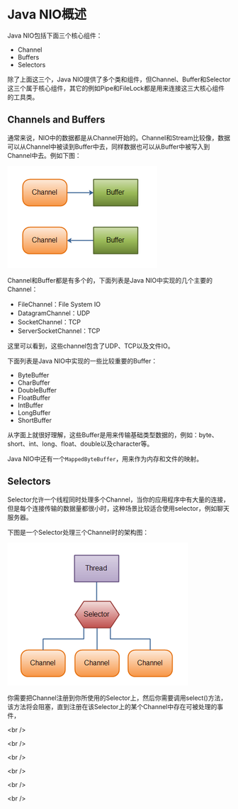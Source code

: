# Java NIO概述

Java NIO包括下面三个核心组件：

* Channel
* Buffers
* Selectors

除了上面这三个，Java NIO提供了多个类和组件，但Channel、Buffer和Selector这三个属于核心组件，其它的例如Pipe和FileLock都是用来连接这三大核心组件的工具类。

## Channels and Buffers

通常来说，NIO中的数据都是从Channel开始的。Channel和Stream比较像，数据可以从Channel中被读到Buffer中去，同样数据也可以从Buffer中被写入到Channel中去。例如下图：

![](/assets/import.png)

Channel和Buffer都是有多个的，下面列表是Java NIO中实现的几个主要的Channel：

* FileChannel：File System IO
* DatagramChannel：UDP
* SocketChannel：TCP
* ServerSocketChannel：TCP

这里可以看到，这些channel包含了UDP、TCP以及文件IO。

下面列表是Java NIO中实现的一些比较重要的Buffer：

* ByteBuffer
* CharBuffer
* DoubleBuffer
* FloatBuffer
* IntBuffer
* LongBuffer
* ShortBuffer

从字面上就很好理解，这些Buffer是用来传输基础类型数据的，例如：byte、short、int、long、float、double以及character等。

Java NIO中还有一个`MappedByteBuffer`，用来作为内存和文件的映射。

## Selectors

Selector允许一个线程同时处理多个Channel，当你的应用程序中有大量的连接，但是每个连接传输的数据量都很小时，这种场景比较适合使用selector，例如聊天服务器。

下图是一个Selector处理三个Channel时的架构图：

![](/assets/import1.png)

你需要把Channel注册到你所使用的Selector上，然后你需要调用select\(\)方法，该方法将会阻塞，直到注册在该Selector上的某个Channel中存在可被处理的事件，

&lt;br /&gt;

&lt;br /&gt;

&lt;br /&gt;

&lt;br /&gt;

&lt;br /&gt;

&lt;br /&gt;

